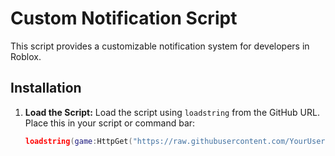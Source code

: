 # Custom Notification Script

This script provides a customizable notification system for developers in Roblox.

## Installation

1. **Load the Script:**
   Load the script using `loadstring` from the GitHub URL. Place this in your script or command bar:

   ```lua
   loadstring(game:HttpGet("https://raw.githubusercontent.com/YourUsername/YourRepository/main/Main"))()
